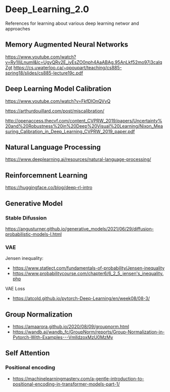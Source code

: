 # Deep_Learning_2.0
References for learning about various deep learning networ and approaches

## Memory Augmented Neural Networks

https://www.youtube.com/watch?v=Ry1IIjLnumI&lc=UgyQRv2E_iyEsZO0nph4AaABAg.95AnLkf52mo97j3caIqZgt
https://cs.uwaterloo.ca/~ppoupart/teaching/cs885-spring18/slides/cs885-lecture19c.pdf

## Deep Learning Model Calibration

https://www.youtube.com/watch?v=FkfDlOnQVvQ

https://arthurdouillard.com/post/miscalibration/

http://openaccess.thecvf.com/content_CVPRW_2019/papers/Uncertainty%20and%20Robustness%20in%20Deep%20Visual%20Learning/Nixon_Measuring_Calibration_in_Deep_Learning_CVPRW_2019_paper.pdf

## Natural Language Processing
https://www.deeplearning.ai/resources/natural-language-processing/

## Reinforcemnent Learning
https://huggingface.co/blog/deep-rl-intro

## Generative Model
### Stable Difussion
https://angusturner.github.io/generative_models/2021/06/29/diffusion-probabilistic-models-I.html

### VAE
Jensen inequality: 
* https://www.statlect.com/fundamentals-of-probability/Jensen-inequality
* https://www.probabilitycourse.com/chapter6/6_2_5_jensen's_inequality.php

VAE Loss
* https://atcold.github.io/pytorch-Deep-Learning/en/week08/08-3/

## Group Normalization
* https://amaarora.github.io/2020/08/09/groupnorm.html
* https://wandb.ai/wandb_fc/GroupNorm/reports/Group-Normalization-in-Pytorch-With-Examples---VmlldzoxMzU0MzMy

## Self Attention
### Positional encoding
* https://machinelearningmastery.com/a-gentle-introduction-to-positional-encoding-in-transformer-models-part-1/
